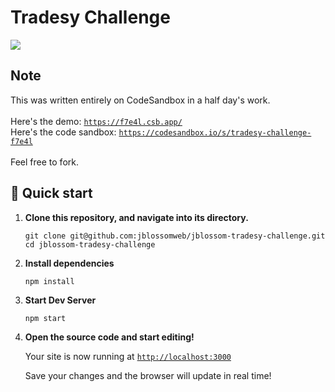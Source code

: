 # Tradesy Challenge

![](https://media.giphy.com/media/3ohs4eqS1ndc2nJdiE/giphy.gif)


## Note

This was written entirely on CodeSandbox in a half day's work.<br><br>
Here's the demo: [`https://f7e4l.csb.app/`](https://f7e4l.csb.app/)<br>
Here's the code sandbox: [`https://codesandbox.io/s/tradesy-challenge-f7e4l`](https://codesandbox.io/s/tradesy-challenge-f7e4l)<br><br>
Feel free to fork.

## 🚀 Quick start

1.  **Clone this repository, and navigate into its directory.**

    ```shell
    git clone git@github.com:jblossomweb/jblossom-tradesy-challenge.git
    cd jblossom-tradesy-challenge
    ```

2.  **Install dependencies**

    ```shell
    npm install
    ```

3.  **Start Dev Server**

    ```shell
    npm start
    ```

4.  **Open the source code and start editing!**

    Your site is now running at [`http://localhost:3000`](http://localhost:3000)<br>

    Save your changes and the browser will update in real time!
